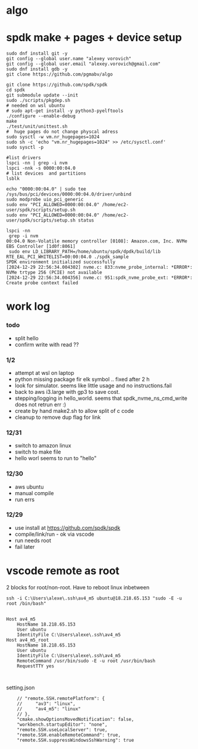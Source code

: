 # algo



# spdk make + pages + device setup
```
sudo dnf install git -y
git config --global user.name "alexey vorovich"
git config --global user.email "alexey.vorovich@gmail.com"
sudo dnf install gdb -y
git clone https://github.com/pgmabv/algo

git clone https://github.com/spdk/spdk
cd spdk
git submodule update --init
sudo ./scripts/pkgdep.sh
# needed on wsl ubuntu
# sudo apt-get install -y python3-pyelftools 
./configure --enable-debug
make
./test/unit/unittest.sh
#  huge pages do not change physcal adress
sudo sysctl -w vm.nr_hugepages=1024
sudo sh -c 'echo "vm.nr_hugepages=1024" >> /etc/sysctl.conf'
sudo sysctl -p

#list drivers
lspci -nn | grep -i nvm
lspci -nnk -s 0000:00:04.0
# list devices  and partitions
lsblk

echo "0000:00:04.0" | sudo tee /sys/bus/pci/devices/0000:00:04.0/driver/unbind
sudo modprobe uio_pci_generic
sudo env "PCI_ALLOWED=0000:00:04.0" /home/ec2-user/spdk/scripts/setup.sh 
sudo env "PCI_ALLOWED=0000:00:04.0" /home/ec2-user/spdk/scripts/setup.sh status

```




```
lspci -nn
 grep -i nvm
00:04.0 Non-Volatile memory controller [0108]: Amazon.com, Inc. NVMe EBS Controller [1d0f:8061]
 sudo env LD_LIBRARY_PATH=/home/ubuntu/spdk/dpdk/build/lib RTE_EAL_PCI_WHITELIST=00:00:04.0 ./spdk_sample
SPDK environment initialized successfully
[2024-12-29 22:56:34.004302] nvme.c: 833:nvme_probe_internal: *ERROR*: NVMe trtype 256 (PCIE) not available
[2024-12-29 22:56:34.004356] nvme.c: 951:spdk_nvme_probe_ext: *ERROR*: Create probe context failed
```

# work log
### todo
 - split hello
 - confirm write with read ??

### 1/2
- attempt at wsl on laptop
- python missing package fir elk symbol .. fixed after 2 h
- look for simulator. seems like little usage and no instructions.fail
- back to aws i3.large with gp3 to save cost.
- stepping/logging  in hello_world.  seems that spdk_nvme_ns_cmd_write does not retrun err :)
- create by hand make2.sh to allow split of c code 
- cleanup to remove dup flag for link

### 12/31
- switch to amazon linux
- switch to make file 
- hello worl seems to run to "hello"
### 12/30
- aws ubuntu
- manual compile
- run errs
### 12/29 
- use install at https://github.com/spdk/spdk
- compile/link/run - ok via vscode 
- run needs root
- fail later


# vscode remote as root

2 blocks for root/non-root. Have to reboot linux inbetween 

```
ssh -i C:\Users\alexe\.ssh\av4_m5 ubuntu@18.218.65.153 "sudo -E -u root /bin/bash"


Host av4_m5
    HostName 18.218.65.153
    User ubuntu
    IdentityFile C:\Users\alexe\.ssh\av4_m5
Host av4_m5_root
    HostName 18.218.65.153
    User ubuntu
    IdentityFile C:\Users\alexe\.ssh\av4_m5
    RemoteCommand /usr/bin/sudo -E -u root /usr/bin/bash
    RequestTTY yes



```

setting.json
```
    // "remote.SSH.remotePlatform": {
    //     "av3": "linux",
    //     "av4_m5": "linux"
    // },
    "cmake.showOptionsMovedNotification": false,
    "workbench.startupEditor": "none",
    "remote.SSH.useLocalServer": true,
    "remote.SSH.enableRemoteCommand": true,
    "remote.SSH.suppressWindowsSshWarning": true
```

